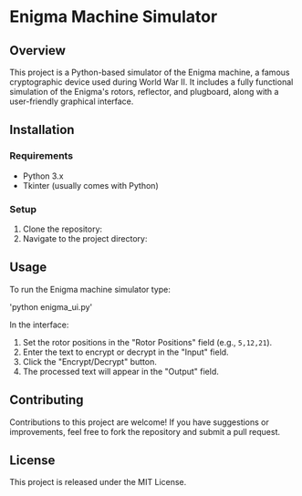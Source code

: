 # Enigma Machine Simulator

## Overview
This project is a Python-based simulator of the Enigma machine, a famous cryptographic device used during World War II. It includes a fully functional simulation of the Enigma's rotors, reflector, and plugboard, along with a user-friendly graphical interface.

## Installation

### Requirements
- Python 3.x
- Tkinter (usually comes with Python)

### Setup
1. Clone the repository:
2. Navigate to the project directory:

## Usage

To run the Enigma machine simulator type:

'python enigma_ui.py'

In the interface:
1. Set the rotor positions in the "Rotor Positions" field (e.g., `5,12,21`).
2. Enter the text to encrypt or decrypt in the "Input" field.
3. Click the "Encrypt/Decrypt" button.
4. The processed text will appear in the "Output" field.

## Contributing

Contributions to this project are welcome! If you have suggestions or improvements, feel free to fork the repository and submit a pull request.

## License

This project is released under the MIT License. 
